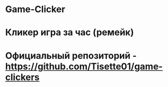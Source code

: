 # Game-Clicker
# Кликер игра за час (ремейк)
# Официальный репозиторий - https://github.com/Tisette01/game-clickers
